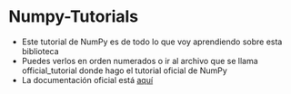 # Numpy-Tutorials

+ Este tutorial de NumPy es de todo lo que voy aprendiendo sobre esta biblioteca
+ Puedes verlos en orden numerados o ir al archivo que se llama official_tutorial donde hago el tutorial oficial de NumPy
+ La documentación oficial está [aquí](https://numpy.org/doc/stable/user/absolute_beginners.html#installing-numpy)
